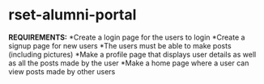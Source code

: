# rset-alumni-portal

**REQUIREMENTS:**
*Create a login page for the users to login
*Create a signup page for new users 
*The users must be able to make posts (including pictures)
*Make a profile page that displays user details as well as all the posts made by the user
*Make a home page where a user can view posts made by other users
